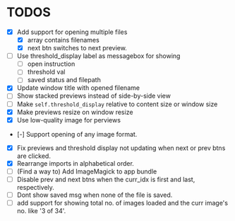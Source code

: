 # TODOS
- [x] Add support for opening multiple files
  - [x] array contains filenames
  - [x] next btn switches to next preview.
- [ ] Use threshold_display label as messagebox for showing
  - [ ] open instruction
  - [ ] threshold val
  - [ ] saved status and filepath
- [x] Update window title with opened filename
- [ ] Show stacked previews instead of side-by-side view
- [ ] Make `self.threshold_display` relative to content size or window size
- [x] Make previews resize on window resize
- [x] Use low-quality image for perviews
- [-] Support opening of any image format.
- [x] Fix previews and threshold display not updating when next or prev btns are clicked.
- [x] Rearrange imports in alphabetical order.
- [ ] (Find a way to) Add ImageMagick to app bundle
- [ ] Disable prev and next btns when the curr_idx is first and last, respectively.
- [ ] Dont show saved msg when none of the file is saved.
- [ ] add support for showing total no. of images loaded and the curr image's no. like '3 of 34'.
